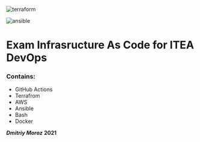 ![terraform](https://github.com/dima-frost/iac/actions/workflows/terraform.yml/badge.svg)

![ansible](https://github.com/dima-frost/iac/actions/workflows/ansible.yml/badge.svg)

# Exam Infrasructure As Code for ITEA DevOps

### Contains:
 -	GitHub Actions
 -	Terrafrom
 -  AWS
 -	Ansible
 -	Bash
 -	Docker

***Dmitriy Moroz***  **2021**
